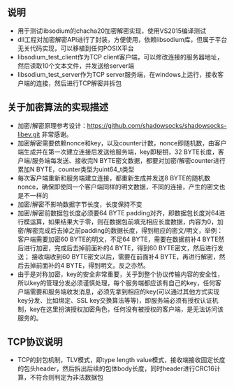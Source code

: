 ## 说明
- 用于测试libsodium的chacha20加密解密实现，使用VS2015编译测试
- dll工程对加密解密API进行了封装，方便使用，依赖libsodium库，但属于平台无关代码实现，可以移植到任何POSIX平台
- libsodium_test_client作为TCP client客户端，可以修改连接的服务器地址，然后读取10个文本文件，并发送给server端
- libsodium_test_server作为TCP server服务端，在windows上运行，接收客户端的连接，然后进行TCP解密并拆包

## 关于加密算法的实现描述
- 加密/解密原理参考设计：https://github.com/shadowsocks/shadowsocks-libev.git 非常感谢。
- 加密解密需要依赖nonce和key，以及counter计数，nonce即随机数，由客户端生成并在第一次建立连接后发送给服务端，key即秘钥，32 BYTE长度，客户端/服务端每发送、接收完N BYTE密文数据，都要对加密/解密counter进行累加N BYTE，counter类型为uint64_t类型
- 每次客户端重新和服务端建立连接，都重新生成并发送8 BYTE的随机数nonce，确保即使同一个客户端同样的明文数据，不同的连接，产生的密文也是不一样的
- 加密/解密不影响数据字节长度，长度保持不变
- 加密/解密前数据包长度必须要64 BYTE padding对齐，即数据包长度对64进行模运算，如果结果大于零，则在数据包前填充相应长度数据，内容为0，加密/解密完成后去掉之前padding的数据长度，得到相应的密文/明文，举例：客户端需要加密60 BYTE的明文，不足64 BYTE，需要在数据前补4 BYTE然后进行加密，完成后去掉前面补的4 BYTE，得到60 BYTE密文，然后进行发送； 接收端收到60 BYTE密文以后，需要在前面补4 BYTE，再进行解密，然后去掉前面补的4 BYTE，得到明文。反之亦然。
- 由于是对称加密，key的安全非常重要，关乎到整个协议传输内容的安全性，所以key的管理分发必须谨慎处理，每个服务端都应该有自己的key，任何客户端需要和服务端收发消息，必须先拿到相应的key(可以通过其他方式实现key分发、比如绑定、SSL key交换算法等等)，即服务端必须有授权认证机制，key在这里扮演授权加密角色，任何没有被授权的客户端，是无法访问该服务的。

## TCP协议说明
- TCP的封包机制，TLV模式，即type length value模式，接收端接收固定长度的包头header，然后拆出后续的包体body长度，同时header进行CRC16计算，不符合则判定为非法数据包
